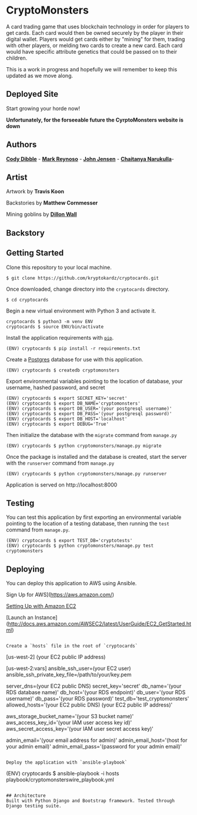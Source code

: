 # CryptoMonsters

A card trading game that uses blockchain technology in order for players to get cards. Each card would then be owned securely by the player in their digital wallet. Players would get cards either by "mining" for them, trading with other players, or melding two cards to create a new card. Each card would have specific attribute genetics that could be passed on to their children.

This is a work in progress and hopefully we will remember to keep this updated as we move along.

## Deployed Site

Start growing your horde now!

**Unfortunately, for the forseeable future the CyrptoMonsters website is down**

## Authors
**[Cody Dibble](https://www.github.com/hcodydibble)** -
**[Mark Reynoso](https://www.github.com/markreynoso)** -
**[John Jensen](https://www.github.com/thejohnjensen)** -
**[Chaitanya Narukulla](https://www.github.com/chaitanyanarukulla)**-

## Artist
Artwork by **Travis Koon**

Backstories by **Matthew Cornmesser**

Mining goblins by **[Dillon Wall](https://www.dillonwall.com)**


## Backstory


## Getting Started

Clone this repository to your local machine.
```
$ git clone https://github.com/kryptokardz/cryptocards.git
```

Once downloaded, change directory into the `cryptocards` directory.
```
$ cd cryptocards
```

Begin a new virtual environment with Python 3 and activate it.
```
cryptocards $ python3 -m venv ENV
cryptocards $ source ENV/bin/activate
```

Install the application requirements with [`pip`](https://pip.pypa.io/en/stable/installing/).
```
(ENV) cryptocards $ pip install -r requirements.txt
```

Create a [Postgres](https://wiki.postgresql.org/wiki/Detailed_installation_guides) database for use with this application.
```
(ENV) cryptocards $ createdb cryptomonsters
```

Export environmental variables pointing to the location of database, your username, hashed password, and secret
```
(ENV) cryptocards $ export SECRET_KEY='secret'
(ENV) cryptocards $ export DB_NAME='cryptomonsters'
(ENV) cryptocards $ export DB_USER='(your postgresql username)'
(ENV) cryptocards $ export DB_PASS='(your postgresql password)'
(ENV) cryptocards $ export DB_HOST='localhost'
(ENV) cryptocards $ export DEBUG='True'
```

Then initialize the database with the `migrate` command from `manage.py`
```
(ENV) cryptocards $ python cryptomonsters/manage.py migrate
```

Once the package is installed and the database is created, start the server with the `runserver` command from `manage.py`
```
(ENV) cryptocards $ python cryptomonsters/manage.py runserver
```

Application is served on http://localhost:8000

## Testing
You can test this application by first exporting an environmental variable pointing to the location of a testing database, then running the `test` command from `manage.py`.
```
(ENV) cryptocards $ export TEST_DB='cryptotests'
(ENV) cryptocards $ python cryptomonsters/manage.py test cryptomonsters
```

## Deploying
You can deploy this application to AWS using Ansible.

Sign Up for AWS](https://aws.amazon.com/)

[Setting Up with Amazon EC2](http://docs.aws.amazon.com/AWSEC2/latest/UserGuide/get-set-up-for-amazon-ec2.html)

[Launch an Instance]
(http://docs.aws.amazon.com/AWSEC2/latest/UserGuide/EC2_GetStarted.html)
```

Create a `hosts` file in the root of `cryptocards`
```
[us-west-2]
(your EC2 public IP address)

[us-west-2:vars]
ansible_ssh_user=(your EC2 user)
ansible_ssh_private_key_file=/path/to/your/key.pem

server_dns=(your EC2 public DNS)
secret_key='secret'
db_name='(your RDS database name)'
db_host='(your RDS endpoint)'
db_user='(your RDS username)'
db_pass='(your RDS password)'
test_db='test_cryptomonsters'
allowed_hosts='(your EC2 public DNS) (your EC2 public IP address)'

aws_storage_bucket_name='(your S3 bucket name)'
aws_access_key_id='(your IAM user access key id)'
aws_secret_access_key='(your IAM user secret access key)'

admin_email='(your email address for admin)'
admin_email_host='(host for your admin email)'
admin_email_pass='(password for your admin email)'
```

Deploy the application with `ansible-playbook`
```
(ENV) cryptocards $ ansible-playbook -i hosts playbook/cryptomonsterswire_playbook.yml
```

## Architecture
Built with Python Django and Bootstrap framework. Tested through Django testing suite.
